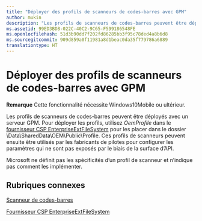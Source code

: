 ```yaml
---
title: "Déployer des profils de scanneurs de codes-barres avec GPM"
author: mukin
description: "Les profils de scanneurs de codes-barres peuvent être déployés avec un serveur GPM."
ms.assetid: 99ED3BD8-022C-40C2-9C65-F599186548FE
ms.openlocfilehash: 51d3b90dd7f202fd86285bb3f95c78ded4a8b6d8
ms.sourcegitcommit: 909d859a0f11981a8d1beac0da35f779786a6889
translationtype: HT
---
```

# <a name="deploy-barcode-scanner-profiles-with-mdm"></a>Déployer des profils de scanneurs de codes-barres avec GPM

**Remarque**  Cette fonctionnalité nécessite Windows10Mobile ou ultérieur.

Les profils de scanneurs de codes-barres peuvent être déployés avec un serveur GPM. Pour déployer les profils, utilisez *OemProfile* dans le [fournisseur CSP EnterpriseExtFileSystem](https://msdn.microsoft.com/library/windows/hardware/mt157025) pour les placer dans le dossier \\Data\\SharedData\\OEM\\Public\\Profile. Ces profils de scanneurs peuvent ensuite être utilisés par les fabricants de pilotes pour configurer les paramètres qui ne sont pas exposés par le biais de la surface d’API.

Microsoft ne définit pas les spécificités d’un profil de scanneur et n’indique pas comment les implémenter.

## <a name="related-topics"></a>Rubriques connexes
[Scanneur de codes-barres](barcode-scanner.md)

[Fournisseur CSP EnterpriseExtFileSystem](https://msdn.microsoft.com/library/windows/hardware/mt157025)